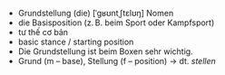 - Grundstellung (die)	[ˈɡʁʊntˌʃtɛlʊŋ]	Nomen	
- die Basisposition (z. B. beim Sport oder Kampfsport)
- tư thế cơ bản
- basic stance / starting position
- Die Grundstellung ist beim Boxen sehr wichtig.
- Grund (m – base), Stellung (f – position)	→ dt. *stellen*